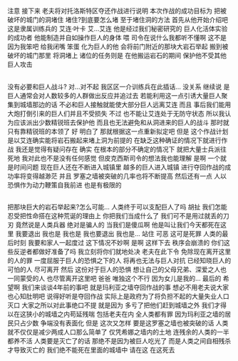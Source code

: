 ##

注意
接下来 老夫将对托洛斯特区夺还作战进行说明
本次作战的成功目标为 把被破坏的城门的洞堵住
堵住?到底要怎么堵
至于堵住洞的方法 首先从他开始介绍吧
这是隶属训练兵的 艾连·叶卡
艾...艾连
他是经过我们秘密研究的 巨人化活体实验的成功者
他能制造并自如操作巨人的身体
喂 司令在说什么我都听不懂啊
这不是因为我笨吧
给我闭嘴 笨蛋
化为巨人的他 会将前门附近的那块大岩石举起
搬到被破坏的城门那里 将洞堵上
诸位的任务则是 在他搬运岩石的期间
保护他不受其他巨人攻击

##

没有必要和巨人战斗?
对...对不起 我区区一介训练兵在此插话...
没关系 继续说
是
巨人通常会对人数较多的人群做出反应并追过去
若能利用这一点引诱大量巨人聚集到城墙那边的话
不必和巨人接触就能使大部分巨人远离艾连
而且 事后我们能用大炮打倒引来的巨人们并且不受损失
不过 也不能让艾连处于无防守状态
所以我认为应该派出少数精锐班去保护他
而且也无法避免和从洞进来的巨人的战斗
那时就只有靠精锐班的本领了
好 明白了 那就根据这一点重新拟定吧
但是 这个作战计划是以艾连确实能将岩石搬起来堵上洞为前提的
在缺乏这种确证的情况下就进行作战
我还是觉得有疑问存在
确实 在根本的部分不确定的情况下
就把大量士兵派往死地 我对此也不是没有任何感觉
但皮克西斯司令的想法我也能理解
是啊 一个就是时间问题
现在巨人还在不断进入城镇里
越多的巨人进入城镇 进行夺回作战的成功率将变得越渺茫
并且 罗塞之墙被突破的几率也将不断提高
然后还有一点
人以恐惧作为动力鞭策自我前进 也是有极限的

##

把那块巨大的岩石举起来?怎么可能...
人类终于可以支配巨人了吗
胡扯 我们怎能忍受把性命搭在这种荒诞的理由上
你把我们当成什么了
我们可不是用过就丢的刀刃
竟然说是人类兵器
绝对是骗人的
当我们是傻瓜啊
他是叫让我们今天都死在这里 我要退出
我也是 我也是 我也要退出 我也是...
站住 可恶 这可是死罪
人类的最后时刻 我要和家人一起度过
这下情况不妙啊
是啊 这样下去 秩序会崩溃的
你们这些反逆者都做好准备了吗 我立刻将你们就地处决
老夫在此下令
免除现在离开这里的人的罪
一度屈服于巨人的恐惧之下的人 将再也无法与巨人对抗
已经知晓巨人的可怕的人 尽可离开
然后 这份对于巨人的恐惧
想让自己的父母兄弟、深爱之人也一同蒙受的人
也尽管离开这里吧
爸爸
唯独这个不行 因为女儿是我的...
最后的 希望啊
我们来谈谈4年前的事吧
就是玛利亚之墙夺回作战的事
想必不用老夫说大家也心知肚明吧
说得好听是夺回作战
实际上是政府为了将负担不起的大量失业人口灭口
大家之所以对此事绝口不提 就是因为
多亏了把他们赶到城墙之外
我们才得以在这狭小的城墙之内苟延残喘
包括老夫在内 全人类都有罪
因为玛利亚之墙的居民只占少数
争端没有表面化
但是 这次又怎样
要是这罗塞之墙也被突破的话
人类就不仅仅是减少两成人口那么简单了
仅凭希娜之墙内的土地 连残余的人类的一半都养不活
人类要是灭亡了的话 那绝不是因为被巨人吃光了
而是人类之间自相残杀才导致灭亡的
我们绝不能死在里面的城墙中
请在这
在这死去